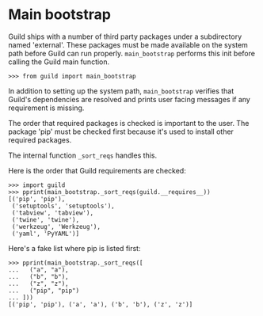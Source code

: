 # Main bootstrap

Guild ships with a number of third party packages under a subdirectory
named 'external'. These packages must be made available on the system
path before Guild can run properly. `main_bootstrap` performs this
init before calling the Guild main function.

    >>> from guild import main_bootstrap

In addition to setting up the system path, `main_bootstrap` verifies
that Guild's dependencies are resolved and prints user facing messages
if any requirement is missing.

The order that required packages is checked is important to the
user. The package 'pip' must be checked first because it's used to
install other required packages.

The internal function `_sort_reqs` handles this.

Here is the order that Guild requirements are checked:

    >>> import guild
    >>> pprint(main_bootstrap._sort_reqs(guild.__requires__))
    [('pip', 'pip'),
     ('setuptools', 'setuptools'),
     ('tabview', 'tabview'),
     ('twine', 'twine'),
     ('werkzeug', 'Werkzeug'),
     ('yaml', 'PyYAML')]

Here's a fake list where pip is listed first:

    >>> pprint(main_bootstrap._sort_reqs([
    ...   ("a", "a"),
    ...   ("b", "b"),
    ...   ("z", "z"),
    ...   ("pip", "pip")
    ... ]))
    [('pip', 'pip'), ('a', 'a'), ('b', 'b'), ('z', 'z')]

